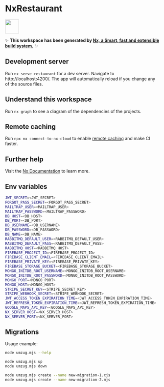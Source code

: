 # NxRestaurant

<a alt="Nx logo" href="https://nx.dev" target="_blank" rel="noreferrer"><img src="https://raw.githubusercontent.com/nrwl/nx/master/images/nx-logo.png" width="45"></a>

✨ **This workspace has been generated by [Nx, a Smart, fast and extensible build system.](https://nx.dev)** ✨

## Development server

Run `nx serve restaurant` for a dev server. Navigate to http://localhost:4200/. The app will automatically reload if you change any of the source files.

## Understand this workspace

Run `nx graph` to see a diagram of the dependencies of the projects.

## Remote caching

Run `npx nx connect-to-nx-cloud` to enable [remote caching](https://nx.app) and make CI faster.

## Further help

Visit the [Nx Documentation](https://nx.dev) to learn more.

## Env variables

```bash
JWT_SECRET=<JWT_SECRET>
FORGOT_PASS_SECRET=<FORGOT_PASS_SECRET>
MAILTRAP_USER=<MAILTRAP_USER>
MAILTRAP_PASSWORD=<MAILTRAP_PASSWORD>
DB_HOST=<DB_HOST>
DB_PORT=<DB_PORT>
DB_USERNAME=<DB_USERNAME>
DB_PASSWORD=<DB_PASSWORD>
DB_NAME=<DB_NAME>
RABBITMQ_DEFAULT_USER=<RABBITMQ_DEFAULT_USER>
RABBITMQ_DEFAULT_PASS=<RABBITMQ_DEFAULT_PASS>
RABBITMQ_HOST=<RABBITMQ_HOST>
FIREBASE_PROJECT_ID=<FIREBASE_PROJECT_ID>
FIREBASE_CLIENT_EMAIL=<FIREBASE_CLIENT_EMAIL>
FIREBASE_PRIVATE_KEY=<FIREBASE_PRIVATE_KEY>
FIREBASE_STORAGE_BUCKET=<FIREBASE_STORAGE_BUCKET>
MONGO_INITDB_ROOT_USERNAME=<MONGO_INITDB_ROOT_USERNAME>
MONGO_INITDB_ROOT_PASSWORD=<MONGO_INITDB_ROOT_PASSWORD>
MONGO_PORT=<MONGO_PORT>
MONGO_HOST=<MONGO_HOST>
STRIPE_SECRET_KEY=<STRIPE_SECRET_KEY>
STRIPE_WEBHOOK_SECRET=<STRIPE_WEBHOOK_SECRET>
JWT_ACCESS_TOKEN_EXPIRATION_TIME=<JWT_ACCESS_TOKEN_EXPIRATION_TIME>
JWT_REFRESH_TOKEN_EXPIRATION_TIME=<JWT_REFRESH_TOKEN_EXPIRATION_TIME>
GOOGLE_MAPS_API_KEY=<GOOGLE_MAPS_API_KEY>
NX_SERVER_HOST=<NX_SERVER_HOST>
NX_SERVER_PORT=<NX_SERVER_PORT>
```

## Migrations

Usage example:

```bash
node umzug.mjs --help

node umzug.mjs up
node umzug.mjs down

node umzug.mjs create --name new-migration-1.cjs
node umzug.mjs create --name new-migration-2.mjs
```
